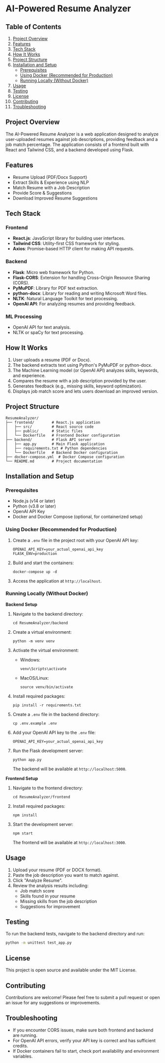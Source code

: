 # AI-Powered Resume Analyzer

## Table of Contents
1. [Project Overview](#project-overview)
2. [Features](#features)
3. [Tech Stack](#tech-stack)
4. [How It Works](#how-it-works)
5. [Project Structure](#project-structure)
6. [Installation and Setup](#installation-and-setup)
   - [Prerequisites](#prerequisites)
   - [Using Docker (Recommended for Production)](#using-docker-recommended-for-production)
   - [Running Locally (Without Docker)](#running-locally-without-docker)
7. [Usage](#usage)
8. [Testing](#testing)
9. [License](#license)
10. [Contributing](#contributing)
11. [Troubleshooting](#troubleshooting)

## Project Overview
The AI-Powered Resume Analyzer is a web application designed to analyze user-uploaded resumes against job descriptions, providing feedback and a job match percentage. The application consists of a frontend built with React and Tailwind CSS, and a backend developed using Flask.

## Features
- Resume Upload (PDF/Docx Support)
- Extract Skills & Experience using NLP
- Match Resume with a Job Description
- Provide Score & Suggestions
- Download Improved Resume Suggestions

## Tech Stack
### Frontend
- **React.js**: JavaScript library for building user interfaces.
- **Tailwind CSS**: Utility-first CSS framework for styling.
- **Axios**: Promise-based HTTP client for making API requests.

### Backend
- **Flask**: Micro web framework for Python.
- **Flask-CORS**: Extension for handling Cross-Origin Resource Sharing (CORS).
- **PyMuPDF**: Library for PDF text extraction.
- **python-docx**: Library for reading and writing Microsoft Word files.
- **NLTK**: Natural Language Toolkit for text processing.
- **OpenAI API**: For analyzing resumes and providing feedback.

### ML Processing
- OpenAI API for text analysis.
- NLTK or spaCy for text processing.

## How It Works
1. User uploads a resume (PDF or Docx).
2. The backend extracts text using Python's PyMuPDF or python-docx.
3. The Machine Learning model (or OpenAI API) analyzes skills, keywords, and experience.
4. Compares the resume with a job description provided by the user.
5. Generates feedback (e.g., missing skills, keyword optimization).
6. Displays job match score and lets users download an improved version.

## Project Structure
```
ResumeAnalyzer/
├── frontend/        # React.js application
│   ├── src/         # React source code
│   ├── public/      # Static files
│   └── Dockerfile   # Frontend Docker configuration
├── backend/         # Flask API server
│   ├── app.py       # Main Flask application
│   ├── requirements.txt # Python dependencies
│   └── Dockerfile   # Backend Docker configuration
├── docker-compose.yml  # Docker Compose configuration
└── README.md        # Project documentation
```

## Installation and Setup
### Prerequisites
- Node.js (v14 or later)
- Python (v3.8 or later)
- OpenAI API Key
- Docker and Docker Compose (optional, for containerized setup)

### Using Docker (Recommended for Production)
1. Create a `.env` file in the project root with your OpenAI API key:
   ```
   OPENAI_API_KEY=your_actual_openai_api_key
   FLASK_ENV=production
   ```

2. Build and start the containers:
   ```
   docker-compose up -d
   ```

3. Access the application at `http://localhost`.

### Running Locally (Without Docker)
**Backend Setup**
1. Navigate to the backend directory:
   ```
   cd ResumeAnalyzer/backend
   ```

2. Create a virtual environment:
   ```
   python -m venv venv
   ```

3. Activate the virtual environment:
   - Windows:
     ```
     venv\Scripts\activate
     ```
   - MacOS/Linux:
     ```
     source venv/bin/activate
     ```

4. Install required packages:
   ```
   pip install -r requirements.txt
   ```

5. Create a `.env` file in the backend directory:
   ```
   cp .env.example .env
   ```

6. Add your OpenAI API key to the `.env` file:
   ```
   OPENAI_API_KEY=your_actual_openai_api_key
   ```

7. Run the Flask development server:
   ```
   python app.py
   ```
   The backend will be available at `http://localhost:5000`.

**Frontend Setup**
1. Navigate to the frontend directory:
   ```
   cd ResumeAnalyzer/frontend
   ```

2. Install required packages:
   ```
   npm install
   ```

3. Start the development server:
   ```
   npm start
   ```
   The frontend will be available at `http://localhost:3000`.

## Usage
1. Upload your resume (PDF or DOCX format).
2. Paste the job description you want to match against.
3. Click "Analyze Resume".
4. Review the analysis results including:
   - Job match score
   - Skills found in your resume
   - Missing skills from the job description
   - Suggestions for improvement

## Testing
To run the backend tests, navigate to the backend directory and run:
```bash
python -m unittest test_app.py
```

## License
This project is open source and available under the MIT License.

## Contributing
Contributions are welcome! Please feel free to submit a pull request or open an issue for any suggestions or improvements.

## Troubleshooting
- If you encounter CORS issues, make sure both frontend and backend are running.
- For OpenAI API errors, verify your API key is correct and has sufficient credits.
- If Docker containers fail to start, check port availability and environment variables.
